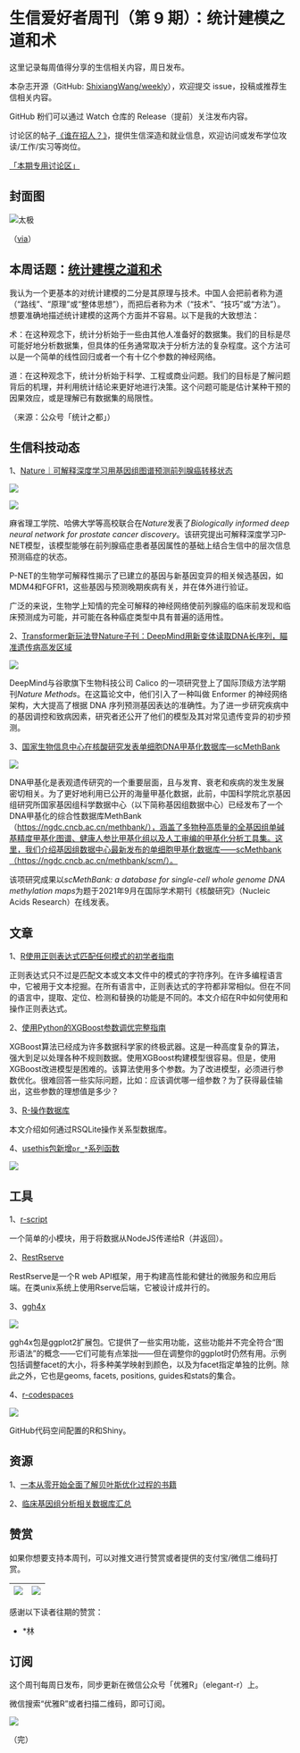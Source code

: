 # 生信爱好者周刊（第 9 期）：统计建模之道和术 

这里记录每周值得分享的生信相关内容，周日发布。

本杂志开源（GitHub: [ShixiangWang/weekly](https://github.com/ShixiangWang/weekly)），欢迎提交 issue，投稿或推荐生信相关内容。

GitHub 粉们可以通过 Watch 仓库的 Release（提前）关注发布内容。

讨论区的帖子[《谁在招人？》](https://github.com/ShixiangWang/weekly/issues/2)，提供生信深造和就业信息，欢迎访问或发布学位攻读/工作/实习等岗位。

[「本期专用讨论区」](https://github.com/ShixiangWang/weekly/issues/258)

## 封面图


![太极](https://gitee.com/ShixiangWang/ImageCollection/raw/master/2021-11-20/1637420054535-image.png)

（[via](https://www.guoyi360.com/tj/tjt/12_5.html)）

## 本周话题：[统计建模之道和术](https://mp.weixin.qq.com/s/7yxkb9-SjvqZcHvk3r04vA)


我认为一个更基本的对统计建模的二分是其原理与技术。中国人会把前者称为道 （“路线”、“原理”或“整体思想”），而把后者称为术（“技术”、“技巧”或“方法”）。想要准确地描述统计建模的这两个方面并不容易。以下是我的大致想法：

术：在这种观念下，统计分析始于一些由其他人准备好的数据集。我们的目标是尽可能好地分析数据集，但具体的任务通常取决于分析方法的复杂程度。这个方法可以是一个简单的线性回归或者一个有十亿个参数的神经网络。

道：在这种观念下，统计分析始于科学、工程或商业问题。我们的目标是了解问题背后的机理，并利用统计结论来更好地进行决策。这个问题可能是估计某种干预的因果效应，或是理解已有数据集的局限性。

（来源：公众号「统计之都」）


## 生信科技动态

1、[Nature｜可解释深度学习用基因组图谱预测前列腺癌转移状态](https://mp.weixin.qq.com/s/o64e5RmZ__iI-yHoJf4h8g)


![](https://gitee.com/ShixiangWang/ImageCollection/raw/master/2021-11-20/1637420630924-image.png)


![](https://gitee.com/ShixiangWang/ImageCollection/raw/master/2021-11-20/1637420646875-image.png)


麻省理工学院、哈佛大学等高校联合在*Nature*发表了*Biologically informed deep neural network for prostate cancer discovery*。该研究提出可解释深度学习P-NET模型，该模型能够在前列腺癌症患者基因属性的基础上结合生信中的层次信息预测癌症的状态。

P-NET的生物学可解释性揭示了已建立的基因与新基因变异的相关候选基因，如MDM4和FGFR1，这些基因与预测晚期疾病有关，并在体外进行验证。

广泛的来说，生物学上知情的完全可解释的神经网络使前列腺癌的临床前发现和临床预测成为可能，并可能在各种癌症类型中具有普遍的适用性。

2、[Transformer新玩法登Nature子刊：DeepMind用新变体读取DNA长序列，瞄准遗传病高发区域](https://mp.weixin.qq.com/s/LCI4vDopwb6wl8YS34eXVQ)


![](https://gitee.com/ShixiangWang/ImageCollection/raw/master/2021-11-20/1637420848892-image.png)


DeepMind与谷歌旗下生物科技公司 Calico 的一项研究登上了国际顶级方法学期刊*Nature Methods*。在这篇论文中，他们引入了一种叫做 Enformer 的神经网络架构，大大提高了根据 DNA 序列预测基因表达的准确性。为了进一步研究疾病中的基因调控和致病因素，研究者还公开了他们的模型及其对常见遗传变异的初步预测。

3、[国家生物信息中心在核酸研究发表单细胞DNA甲基化数据库—scMethBank](https://mp.weixin.qq.com/s/YelQgkfp5CLA_Jfe1qgEKQ)


![](https://gitee.com/ShixiangWang/ImageCollection/raw/master/2021-11-20/1637421009308-image.png)


DNA甲基化是表观遗传研究的一个重要层面，且与发育、衰老和疾病的发生发展密切相关。为了更好地利用已公开的海量甲基化数据，此前，中国科学院北京基因组研究所国家基因组科学数据中心（以下简称基因组数据中心）已经发布了一个DNA甲基化的综合性数据库MethBank（https://ngdc.cncb.ac.cn/methbank/），涵盖了多物种高质量的全基因组单碱基精度甲基化图谱、健康人参比甲基化组以及人工审编的甲基化分析工具集。这里，我们介绍基因组数据中心最新发布的单细胞甲基化数据库——scMethbank（https://ngdc.cncb.ac.cn/methbank/scm/）。

该项研究成果以*scMethBank: a database for single-cell whole genome DNA methylation maps*为题于2021年9月在国际学术期刊《核酸研究》（Nucleic Acids Research）在线发表。


## 文章

1、[R使用正则表达式匹配任何模式的初学者指南](https://regenerativetoday.com/a-beginners-guide-to-match-any-pattern-using-regular-expressions-in-r/)

正则表达式只不过是匹配文本或文本文件中的模式的字符序列。在许多编程语言中，它被用于文本挖掘。在所有语言中，正则表达式的字符都非常相似。但在不同的语言中，提取、定位、检测和替换的功能是不同的。本文介绍在R中如何使用和操作正则表达式。

2、[使用Python的XGBoost参数调优完整指南](https://www.analyticsvidhya.com/blog/2016/03/complete-guide-parameter-tuning-xgboost-with-codes-python/)

XGBoost算法已经成为许多数据科学家的终极武器。这是一种高度复杂的算法，强大到足以处理各种不规则数据。使用XGBoost构建模型很容易。但是，使用XGBoost改进模型是困难的。该算法使用多个参数。为了改进模型，必须进行参数优化。很难回答一些实际问题，比如：应该调优哪一组参数？为了获得最佳输出，这些参数的理想值是多少？

3、[R-操作数据库](https://shixiangwang.github.io/home/cn/post/2019-11-20-r-operate-database/)


本文介绍如何通过RSQLite操作关系型数据库。


4、[usethis包新增`pr_*`系列函数](https://www.garrickadenbuie.com/blog/pull-request-flow-usethis/)



![](https://gitee.com/ShixiangWang/ImageCollection/raw/master/2021-11-20/1637421355838-image.png)





## 工具

1、[r-script](https://github.com/joshkatz/r-script)

一个简单的小模块，用于将数据从NodeJS传递给R（并返回）。

2、[RestRserve](https://github.com/rexyai/RestRserve)

RestRserve是一个R web API框架，用于构建高性能和健壮的微服务和应用后端。在类unix系统上使用Rserve后端，它被设计成并行的。

3、[ggh4x](https://github.com/teunbrand/ggh4x)


![](https://gitee.com/ShixiangWang/ImageCollection/raw/master/2021-11-20/1637421628707-image.png)


ggh4x包是ggplot2扩展包。它提供了一些实用功能，这些功能并不完全符合“图形语法”的概念——它们可能有点笨拙——但在调整你的ggplot时仍然有用。示例包括调整facet的大小，将多种美学映射到颜色，以及为facet指定单独的比例。除此之外，它也是geoms, facets, positions, guides和stats的集合。


4、[r-codespaces](https://github.com/jakubnowicki/r-codespaces)


![](https://gitee.com/ShixiangWang/ImageCollection/raw/master/2021-11-20/1637421689517-image.png)


GitHub代码空间配置的R和Shiny。

## 资源

1、[一本从零开始全面了解贝叶斯优化过程的书籍](https://mp.weixin.qq.com/s/q-F139FODvvhnIfvOcycHw)

2、[临床基因组分析相关数据库汇总](https://mp.weixin.qq.com/s/MCYfgbtWWg3m7gxESo8iCw)

## 赞赏

如果你想要支持本周刊，可以对推文进行赞赏或者提供的支付宝/微信二维码打赏。

| ![](https://gitee.com/ShixiangWang/ImageCollection/raw/master/png/202109171440597.jpg) | ![](https://gitee.com/ShixiangWang/ImageCollection/raw/master/png/202109171440452.jpg) |
| ------------------------------------------------------------ | ------------------------------------------------------------ |

感谢以下读者往期的赞赏：

- \*林

## 订阅

这个周刊每周日发布，同步更新在微信公众号「优雅R」（elegant-r）上。

微信搜索“优雅R”或者扫描二维码，即可订阅。

![](https://gitee.com/ShixiangWang/ImageCollection/raw/master/png/202109101438292.jpg)

（完）
